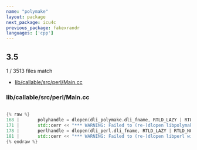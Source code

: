 ```yaml
---
name: "polymake"
layout: package
next_package: icu4c
previous_package: fakexrandr
languages: ['cpp']
---
```

## 3.5
1 / 3513 files match

 - [lib/callable/src/perl/Main.cc](#libcallablesrcperlmaincc)

### lib/callable/src/perl/Main.cc

```cpp

{% raw %}
168 |       polyhandle = dlopen(dli_polymake.dli_fname, RTLD_LAZY | RTLD_NOLOAD | RTLD_GLOBAL );
171 |       std::cerr << "*** WARNING: Failed to (re-)dlopen libpolymake with RTLD_GLOBAL: " 
178 |       perlhandle = dlopen(dli_perl.dli_fname, RTLD_LAZY | RTLD_NOLOAD | RTLD_GLOBAL );
181 |       std::cerr << "*** WARNING: Failed to (re-)dlopen libperl with RTLD_GLOBAL: " 
{% endraw %}

```